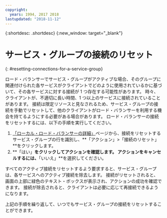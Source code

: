 ```yaml
---
copyright:
  years: 1994, 2017 2018
lastupdated: "2018-11-12"
---
```


{:shortdesc: .shortdesc}
{:new_window: target="_blank"}

# サービス・グループの接続のリセット
{: #resetting-connections-for-a-service-group}

ロード・バランサーでサービス・グループがアクティブな場合、そのグループに関連付けられた各サービスがクライアントでどのように使用されているかに基づいて、その各サービスに対する接続が 1 つ存在する可能性があります。 時々、クライアントが、不適切に長い時間、1 つ以上のサービスに接続されていることがあります。 接続は限定リソースと見なされるため、サービス・グループの接続を手動でリセットして、他のクライアントがロード・バランサーを利用する機会を持てるようにする必要がある場合があります。 ロード・バランサーの接続をリセットするには、以下の手順を実行してください。

1. [「ローカル・ロード・バランサーの詳細」](/docs/infrastructure/local-load-balancer?topic=local-load-balancer-viewing-local-load-balancer-details)ページから、接続をリセットするサービス・グループの行を識別し、**「アクション」>「接続のリセット」**をクリックします。
2. **「はい」**をクリックしてアクションを確認します。 アクションをキャンセルするには、**「いいえ」**を選択してください。

すべてのアクティブ接続をリセットするよう要求すると、サービス・グループは、各サービスへのアクティブ接続を除去します。 接続がリセットされると、画面の上部に緑色のテキスト・ボックスが表示され、アクションの成功を確認できます。 接続が除去されると、クライアントは必要に応じて再接続できるようになります。 

上記の手順を繰り返して、いつでもサービス・グループの接続をリセットすることができます。
